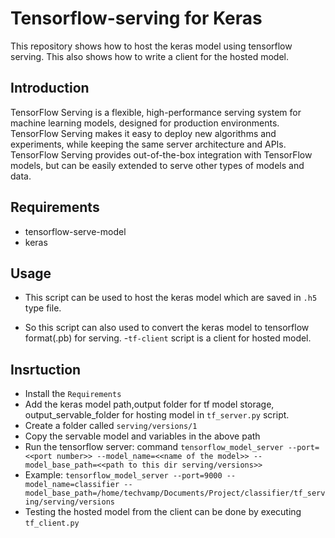 # Tensorflow-serving for Keras
This repository shows how to host the  keras model using tensorflow serving. This also shows how to write a client for the hosted model.

## Introduction
TensorFlow Serving is a flexible, high-performance serving system for machine learning models, designed for production environments. TensorFlow Serving makes it easy to deploy new algorithms and experiments, while keeping the same server architecture and APIs. TensorFlow Serving provides out-of-the-box integration with TensorFlow models, but can be easily extended to serve other types of models and data.

## Requirements
- tensorflow-serve-model
- keras

## Usage
- This script can be used to host the keras model which are saved in `.h5` type file.

- So this script can also used to convert the keras model to tensorflow format(.pb) for serving.
-`tf-client` script is a client for hosted model.

## Insrtuction
- Install the `Requirements`
- Add the keras model path,output folder for tf model storage, output_servable_folder for hosting model in `tf_server.py` script.
- Create a folder called `serving/versions/1` 
- Copy the servable model and variables in the above path
-  Run the tensorflow server: command `tensorflow_model_server --port=<<port number>> --model_name=<<name of the model>> --model_base_path=<<path to this dir serving/versions>>`
- Example: `tensorflow_model_server --port=9000 --model_name=classifier --model_base_path=/home/techvamp/Documents/Project/classifier/tf_serving/serving/versions`
- Testing the hosted model from the client can be done by executing `tf_client.py`






